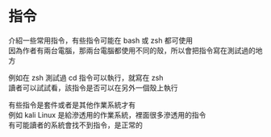 # 指令

介紹一些常用指令，有些指令可能在 bash 或 zsh 都可使用  
因為作者有兩台電腦，那兩台電腦都使用不同的殼，所以會把指令寫在測試過的地方

例如在 zsh 測試過 cd 指令可以執行，就寫在 zsh  
讀者可以試試看，該指令是否可以在另外一個殼上執行

有些指令是套件或者是其他作業系統才有  
例如 kali Linux 是給滲透用的作業系統，裡面很多滲透用的指令  
有可能讀者的系統會找不到指令，是正常的



